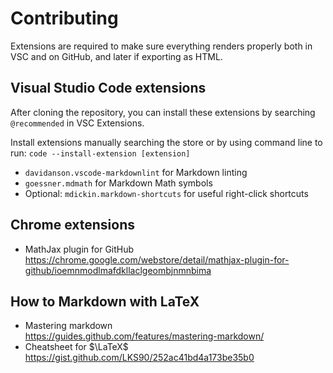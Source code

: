 # Contributing

Extensions are required to make sure everything renders properly both in VSC and on GitHub, and later if exporting as HTML.

## Visual Studio Code extensions

After cloning the repository, you can install these extensions by searching `@recommended` in VSC Extensions.

Install extensions manually searching the store or by using command line to run: `code --install-extension [extension]`

- `davidanson.vscode-markdownlint` for Markdown linting
- `goessner.mdmath` for Markdown Math symbols
- Optional: `mdickin.markdown-shortcuts` for useful right-click shortcuts

## Chrome extensions

- MathJax plugin for GitHub
  <https://chrome.google.com/webstore/detail/mathjax-plugin-for-github/ioemnmodlmafdkllaclgeombjnmnbima>

## How to Markdown with LaTeX

- Mastering markdown  
  <https://guides.github.com/features/mastering-markdown/>
- Cheatsheet for $\LaTeX$  
  <https://gist.github.com/LKS90/252ac41bd4a173be35b0>
